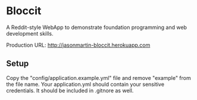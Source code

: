# Bloccit

A Reddit-style WebApp to demonstrate foundation programming and web development skills.

Production URL: http://jasonmartin-bloccit.herokuapp.com

## Setup
Copy the "config/application.example.yml" file and remove "example" from the file name. Your application.yml should contain your sensitive credentials. It should be included in .gitnore as well.